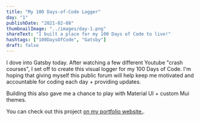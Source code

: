 ```yaml
---
title: "My 100 Days-of-Code Logger"
day: "1"
publishDate: "2021-02-08"
thumbnailImage: "../images/day-1.png"
shareText: "I built a place for my 100 Days of Code to live!"
hashtags: ["100DaysOfCode", "Gatsby"]
draft: false
---
```


I dove into Gatsby today. After watching a few different Youtube "crash courses", I set off to create this visual logger for my 100 Days of Code. I'm hoping that giving myself this public forum will help keep me motivated and accountable for coding each day + providing updates.

Building this also gave me a chance to play with Material UI + custom Mui themes.

You can check out this project <a href="http://www.tylercsamuelson.com/projects" target="_blank">on my portfolio website.</a>.
